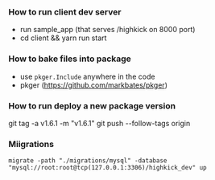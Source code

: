 ### How to run client dev server

- run sample_app (that serves /highkick on 8000 port)
- cd client && yarn run start

### How to bake files into package

- use `pkger.Include` anywhere in the code
- pkger (https://github.com/markbates/pkger)

### How to run deploy a new package version

git tag -a v1.6.1 -m "v1.6.1"
git push --follow-tags origin

### Miigrations

`migrate -path "./migrations/mysql" -database "mysql://root:root@tcp(127.0.0.1:3306)/highkick_dev" up`
